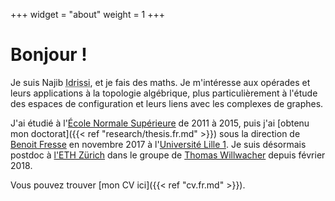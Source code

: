 +++
widget = "about"
weight = 1
+++

# Bonjour !

Je suis Najib <abbr title="Mon nom complet est « Idrissi Kaïtouni ». Je préfère utiliser « Idrissi » dans les milieux académiques pour plus de simplicité et pour éviter certains problèmes – par exemple, des systèmes informatiques qui croient que « Idrissi » est mon deuxième prénom et qu'il faut m'appeler « NI Kaïtouni »...).">Idrissi</abbr>, et je fais des maths.
Je m'intéresse aux opérades et leurs applications à la topologie algébrique, plus particulièrement à l'étude des espaces de configuration et leurs liens avec les complexes de graphes.

J'ai étudié à l'[École Normale Supérieure](https://www.ens.fr) de 2011 à 2015, puis j'ai [obtenu mon doctorat]({{< ref "research/thesis.fr.md" >}}) sous la direction de [Benoit Fresse](https://math.univ-lille1.fr/~fresse) en novembre 2017 à l'[Université Lille 1](https://www.univ-lille.fr).
Je suis désormais postdoc à [l'ETH Zürich](https://www.ethz.ch/) dans le groupe de [Thomas Willwacher](https://people.math.ethz.ch/~wilthoma/) depuis février 2018.

Vous pouvez trouver [mon CV ici]({{< ref "cv.fr.md" >}}).
